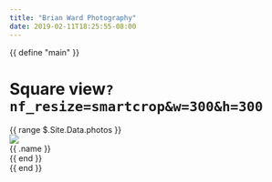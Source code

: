 ```yaml
---
title: "Brian Ward Photography"
date: 2019-02-11T18:25:55-08:00
---
```


{{ define "main" }}
<div class="row" style="margin-top: 5%">
    <h1>Square view<tiny><code>?nf_resize=smartcrop&w=300&h=300</code></tiny></h1>
    <div class="masonry">
        {{ range $.Site.Data.photos }}
            <div class="item">
                <img src="{{ .src }}?nf_resize=smartcrop&w=300&h=300">
                <div class="top-left">{{ .name }}</div>
            </div>
        {{ end }}
    </div>
</div>
{{ end }}